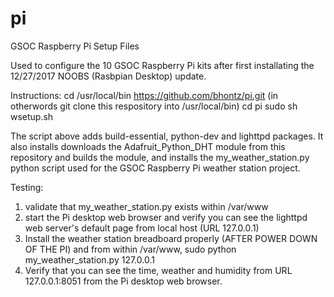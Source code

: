# pi
GSOC Raspberry Pi Setup Files

Used to configure the 10 GSOC Raspberry Pi kits after first installating the 12/27/2017 NOOBS (Rasbpian Desktop) update.

Instructions:
cd /usr/local/bin
https://github.com/bhontz/pi.git (in otherwords git clone this respository into /usr/local/bin)
cd pi
sudo sh wsetup.sh

The script above adds build-essential, python-dev and lighttpd packages.  It also installs downloads the Adafruit_Python_DHT module from this repository and builds the module, and installs the my_weather_station.py python script used for the GSOC Raspberry Pi weather station project.

Testing:
1) validate that my_weather_station.py exists within /var/www
2) start the Pi desktop web browser and verify you can see the lighttpd web server's default page from local host (URL 127.0.0.1)
3) Install the weather station breadboard properly (AFTER POWER DOWN OF THE PI) and from within /var/www, sudo python my_weather_station.py 127.0.0.1
4) Verify that you can see the time, weather and humidity from URL 127.0.0.1:8051 from the Pi desktop web browser.
